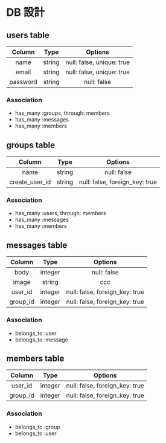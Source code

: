 # DB 設計

## users table

|  Column  |  Type  |          Options          |
| :------: | :----: | :-----------------------: |
|   name   | string | null: false, unique: true |
|  email   | string | null: false, unique: true |
| password | string |        null: false        |

### Association

- has_many :groups, through: members
- has_many :messages
- has_many :members

## groups table

|     Column     |  Type  |            Options             |
| :------------: | :----: | :----------------------------: |
|      name      | string |          null: false           |
| create_user_id | string | null: false, foreign_key: true |

### Association

- has_many :users, through: members
- has_many :messages
- has_many :members

## messages table

|  Column  |  Type   |            Options             |
| :------: | :-----: | :----------------------------: |
|   body   | integer |          null: false           |
|  image   | string  |              ccc               |
| user_id  | integer | null: false, foreign_key: true |
| group_id | integer | null: false, foreign_key: true |

### Association

- belongs_to :user
- belongs_to :message

## members table

|  Column  |  Type   |            Options             |
| :------: | :-----: | :----------------------------: |
| user_id  | integer | null: false, foreign_key: true |
| group_id | integer | null: false, foreign_key: true |

### Association

- belongs_to :group
- belongs_to :user
